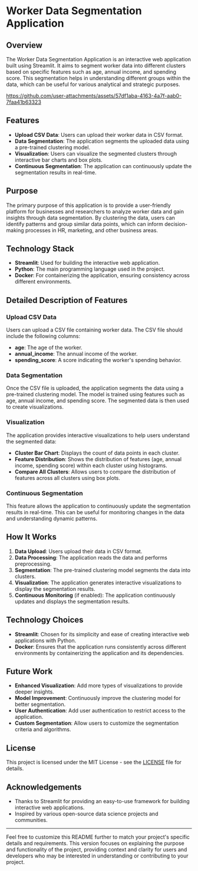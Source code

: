 # Worker Data Segmentation Application

## Overview
The Worker Data Segmentation Application is an interactive web application built using Streamlit. It aims to segment worker data into different clusters based on specific features such as age, annual income, and spending score. This segmentation helps in understanding different groups within the data, which can be useful for various analytical and strategic purposes.


https://github.com/user-attachments/assets/57df1aba-4163-4a7f-aab0-7faa41b63323


## Features
- **Upload CSV Data**: Users can upload their worker data in CSV format.
- **Data Segmentation**: The application segments the uploaded data using a pre-trained clustering model.
- **Visualization**: Users can visualize the segmented clusters through interactive bar charts and box plots.
- **Continuous Segmentation**: The application can continuously update the segmentation results in real-time.

## Purpose
The primary purpose of this application is to provide a user-friendly platform for businesses and researchers to analyze worker data and gain insights through data segmentation. By clustering the data, users can identify patterns and group similar data points, which can inform decision-making processes in HR, marketing, and other business areas.

## Technology Stack
- **Streamlit**: Used for building the interactive web application.
- **Python**: The main programming language used in the project.
- **Docker**: For containerizing the application, ensuring consistency across different environments.

## Detailed Description of Features

### Upload CSV Data
Users can upload a CSV file containing worker data. The CSV file should include the following columns:
- **age**: The age of the worker.
- **annual_income**: The annual income of the worker.
- **spending_score**: A score indicating the worker's spending behavior.

### Data Segmentation
Once the CSV file is uploaded, the application segments the data using a pre-trained clustering model. The model is trained using features such as age, annual income, and spending score. The segmented data is then used to create visualizations.

### Visualization
The application provides interactive visualizations to help users understand the segmented data:
- **Cluster Bar Chart**: Displays the count of data points in each cluster.
- **Feature Distribution**: Shows the distribution of features (age, annual income, spending score) within each cluster using histograms.
- **Compare All Clusters**: Allows users to compare the distribution of features across all clusters using box plots.

### Continuous Segmentation
This feature allows the application to continuously update the segmentation results in real-time. This can be useful for monitoring changes in the data and understanding dynamic patterns.

## How It Works
1. **Data Upload**: Users upload their data in CSV format.
2. **Data Processing**: The application reads the data and performs preprocessing.
3. **Segmentation**: The pre-trained clustering model segments the data into clusters.
4. **Visualization**: The application generates interactive visualizations to display the segmentation results.
5. **Continuous Monitoring** (if enabled): The application continuously updates and displays the segmentation results.

## Technology Choices
- **Streamlit**: Chosen for its simplicity and ease of creating interactive web applications with Python.
- **Docker**: Ensures that the application runs consistently across different environments by containerizing the application and its dependencies.

## Future Work
- **Enhanced Visualization**: Add more types of visualizations to provide deeper insights.
- **Model Improvement**: Continuously improve the clustering model for better segmentation.
- **User Authentication**: Add user authentication to restrict access to the application.
- **Custom Segmentation**: Allow users to customize the segmentation criteria and algorithms.


## License
This project is licensed under the MIT License - see the [LICENSE](LICENSE) file for details.

## Acknowledgements
- Thanks to Streamlit for providing an easy-to-use framework for building interactive web applications.
- Inspired by various open-source data science projects and communities.

---

Feel free to customize this README further to match your project's specific details and requirements. This version focuses on explaining the purpose and functionality of the project, providing context and clarity for users and developers who may be interested in understanding or contributing to your project.
